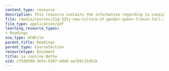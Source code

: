 ```yaml
---
content_type: resource
description: This resource contains the information regarding la cousine bethe.
file: /media/courses/21g-325j-new-culture-of-gender-queer-france-fall-2011/cf5db58036fe8307ddddaaf89c31451b_MIT21G_325JF11_Balzac.pdf
file_type: application/pdf
learning_resource_types:
- Readings
ocw_type: OCWFile
parent_title: Readings
parent_type: CourseSection
resourcetype: Document
title: La cousine Bethe
uid: cf5db580-36fe-8307-dddd-aaf89c31451b
---
```

